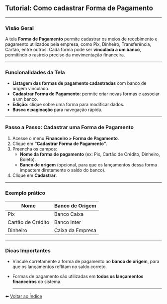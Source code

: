 ## Tutorial: Como cadastrar Forma de Pagamento

---

### Visão Geral

A tela **Forma de Pagamento** permite cadastrar os meios de recebimento e pagamento utilizados pela empresa, como Pix, Dinheiro, Transferência, Cartão, entre outros. Cada forma pode ser **vinculada a um banco**, permitindo o rastreio preciso da movimentação financeira.

---

### Funcionalidades da Tela

- **Listagem das formas de pagamento cadastradas** com banco de origem vinculado.
- **Cadastrar Forma de Pagamento**: permite criar novas formas e associar a um banco.
- **Edição**: clique sobre uma forma para modificar dados.
- **Busca e paginação** para navegação rápida.

---

### Passo a Passo: Cadastrar uma Forma de Pagamento

1. Acesse o menu **Financeiro > Forma de Pagamento**.
2. Clique em **"Cadastrar Forma de Pagamento"**.
3. Preencha os campos:
   - **Nome da forma de pagamento** (ex: Pix, Cartão de Crédito, Dinheiro, Boleto).
   - **Banco de origem** (opcional, para que os lançamentos dessa forma impactem diretamente o saldo do banco).
4. Clique em **Cadastrar**.

---

### Exemplo prático

| Nome               | Banco de Origem     |
|--------------------|---------------------|
| Pix                | Banco Caixa          |
| Cartão de Crédito  | Banco Inter         |
| Dinheiro           | Caixa da Empresa    |

---

### Dicas Importantes

- Vincule corretamente a forma de pagamento ao **banco de origem**, para que os lançamentos reflitam no saldo correto.
- Formas de pagamento são utilizadas em **todos os lançamentos financeiros** do sistema.

  ---

⬅️ [Voltar ao Índice](./1.1_Indice.md)
